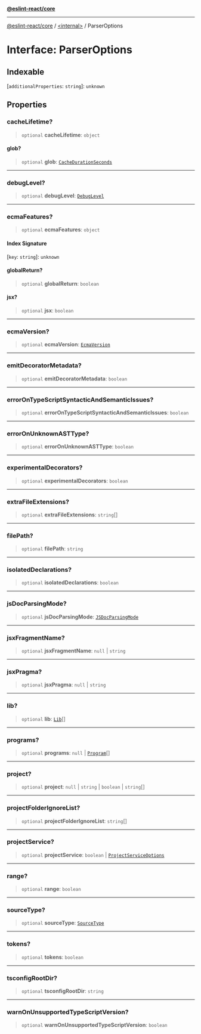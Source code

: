 [**@eslint-react/core**](../../README.md)

***

[@eslint-react/core](../../README.md) / [\<internal\>](../README.md) / ParserOptions

# Interface: ParserOptions

## Indexable

\[`additionalProperties`: `string`\]: `unknown`

## Properties

### cacheLifetime?

> `optional` **cacheLifetime**: `object`

#### glob?

> `optional` **glob**: [`CacheDurationSeconds`](../type-aliases/CacheDurationSeconds.md)

***

### debugLevel?

> `optional` **debugLevel**: [`DebugLevel`](../type-aliases/DebugLevel.md)

***

### ecmaFeatures?

> `optional` **ecmaFeatures**: `object`

#### Index Signature

\[`key`: `string`\]: `unknown`

#### globalReturn?

> `optional` **globalReturn**: `boolean`

#### jsx?

> `optional` **jsx**: `boolean`

***

### ecmaVersion?

> `optional` **ecmaVersion**: [`EcmaVersion`](../type-aliases/EcmaVersion.md)

***

### emitDecoratorMetadata?

> `optional` **emitDecoratorMetadata**: `boolean`

***

### errorOnTypeScriptSyntacticAndSemanticIssues?

> `optional` **errorOnTypeScriptSyntacticAndSemanticIssues**: `boolean`

***

### errorOnUnknownASTType?

> `optional` **errorOnUnknownASTType**: `boolean`

***

### experimentalDecorators?

> `optional` **experimentalDecorators**: `boolean`

***

### extraFileExtensions?

> `optional` **extraFileExtensions**: `string`[]

***

### filePath?

> `optional` **filePath**: `string`

***

### isolatedDeclarations?

> `optional` **isolatedDeclarations**: `boolean`

***

### jsDocParsingMode?

> `optional` **jsDocParsingMode**: [`JSDocParsingMode`](../type-aliases/JSDocParsingMode.md)

***

### jsxFragmentName?

> `optional` **jsxFragmentName**: `null` \| `string`

***

### jsxPragma?

> `optional` **jsxPragma**: `null` \| `string`

***

### lib?

> `optional` **lib**: [`Lib`](../type-aliases/Lib.md)[]

***

### programs?

> `optional` **programs**: `null` \| [`Program`](Program.md)[]

***

### project?

> `optional` **project**: `null` \| `string` \| `boolean` \| `string`[]

***

### projectFolderIgnoreList?

> `optional` **projectFolderIgnoreList**: `string`[]

***

### projectService?

> `optional` **projectService**: `boolean` \| [`ProjectServiceOptions`](ProjectServiceOptions.md)

***

### range?

> `optional` **range**: `boolean`

***

### sourceType?

> `optional` **sourceType**: [`SourceType`](../type-aliases/SourceType-1.md)

***

### tokens?

> `optional` **tokens**: `boolean`

***

### tsconfigRootDir?

> `optional` **tsconfigRootDir**: `string`

***

### warnOnUnsupportedTypeScriptVersion?

> `optional` **warnOnUnsupportedTypeScriptVersion**: `boolean`
